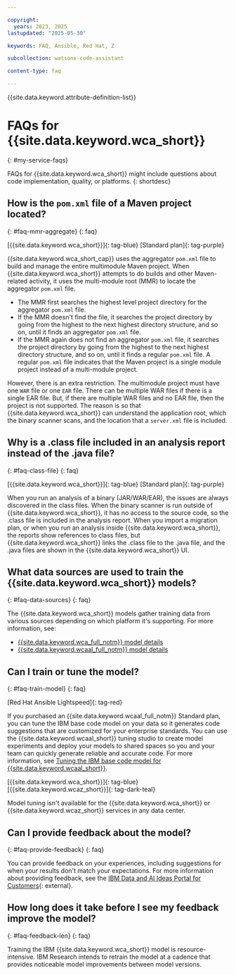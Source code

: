 ```yaml
---

copyright:
  years: 2023, 2025
lastupdated: "2025-05-30"

keywords: FAQ, Ansible, Red Hat, Z

subcollection: watsonx-code-assistant

content-type: faq

---
```



{{site.data.keyword.attribute-definition-list}}


# FAQs for {{site.data.keyword.wca_short}}
{: #my-service-faqs}

FAQs for {{site.data.keyword.wca_short}} might include questions about code implementation, quality, or platforms.
{: shortdesc}

## How is the `pom.xml` file of a Maven project located?
{: #faq-mmr-aggregate}
{: faq}

[{{site.data.keyword.wca_short}}]{: tag-blue} [Standard plan]{: tag-purple}

{{site.data.keyword.wca_short_cap}} uses the aggregator `pom.xml` file to build and manage the entire multimodule Maven project. When {{site.data.keyword.wca_short}} attempts to do builds and other Maven-related activity, it uses the multi-module root (MMR) to locate the aggregator `pom.xml` file. 
- The MMR first searches the highest level project directory for the aggregator `pom.xml` file. 
- If the MMR doesn't find the file, it searches the project directory by going from the highest to the next highest directory structure, and so on, until it finds an aggregator `pom.xml` file. 
- If the MMR again does not find an aggregator `pom.xml` file, it searches the project directory by going from the highest to the next highest directory structure, and so on, until it finds a regular `pom.xml` file. A regular `pom.xml` file indicates that the Maven project is a single module project instead of a multi-module project. 

However, there is an extra restriction. The multimodule project must have one `WAR` file or one `EAR` file. There can be multiple WAR files if there is a single EAR file. But, if there are multiple WAR files and no EAR file, then the project is not supported. The reason is so that {{site.data.keyword.wca_short}} can understand the application root, which the binary scanner scans, and the location that a `server.xml` file is included.

## Why is a .class file included in an analysis report instead of the .java file?
{: #faq-class-file}
{: faq}

[{{site.data.keyword.wca_short}}]{: tag-blue} [Standard plan]{: tag-purple}

When you run an analysis of a binary (JAR/WAR/EAR), the issues are always discovered in the class files. When the binary scanner is run outside of {{site.data.keyword.wca_short}}, it has no access to the source code, so the .class file is included in the analysis report. When you import a migration plan, or when you run an analysis inside {{site.data.keyword.wca_short}}, the reports show references to class files, but {{site.data.keyword.wca_short}} links the .class file to the .java file, and the .java files are shown in the {{site.data.keyword.wca_short}} UI.

## What data sources are used to train the {{site.data.keyword.wca_short}} models?
{: #faq-data-sources}
{: faq}

The {{site.data.keyword.wca_short}} models gather training data from various sources depending on which platform it's supporting. For more information, see:

- [{{site.data.keyword.wca_full_notm}} model details](/docs/watsonx-code-assistant?topic=watsonx-code-assistant-wca-model-details)
- [{{site.data.keyword.wcaal_full_notm}} model details](/docs/watsonx-code-assistant?topic=watsonx-code-assistant-ansible-model-details)

## Can I train or tune the model?
{: #faq-train-model}
{: faq}

[Red Hat Ansible Lightspeed]{: tag-red}

If you purchased an {{site.data.keyword.wcaal_full_notm}} Standard plan, you can tune the IBM base code model on your data so it generates code suggestions that are customized for your enterprise standards. You can use the {{site.data.keyword.wcaal_short}} tuning studio to create model experiments and deploy your models to shared spaces so you and your team can quickly generate reliable and accurate code. For more information, see [Tuning the IBM base code model for {{site.data.keyword.wcaal_short}}](/docs/watsonx-code-assistant?topic=watsonx-code-assistant-tutorial-tune-ansible).


[{{site.data.keyword.wca_short}}]{: tag-blue} [{{site.data.keyword.wcaz_short}}]{: tag-dark-teal}

Model tuning isn't available for the {{site.data.keyword.wca_short}} or {{site.data.keyword.wcaz_short}} services in any data center.

## Can I provide feedback about the model?
{: #faq-provide-feedback}
{: faq}

You can provide feedback on your experiences, including suggestions for when your results don't match your expectations. For more information about providing feedback, see the [IBM Data and AI Ideas Portal for Customers](https://ibm-data-and-ai.ideas.ibm.com/){: external}.

## How long does it take before I see my feedback improve the model?
{: #faq-feedback-len}
{: faq}

Training the IBM {{site.data.keyword.wca_short}} model is resource-intensive. IBM Research intends to retrain the model at a cadence that provides noticeable model improvements between model versions.
